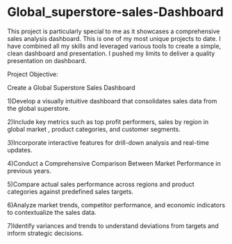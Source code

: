 # Global_superstore-sales-Dashboard
This project is particularly special to me as it showcases a comprehensive sales analysis dashboard. This is one of my most unique projects to date. I have combined all my skills and leveraged various tools to create a simple, clean dashboard and presentation. I pushed my limits to deliver a quality presentation on dashboard. 


Project Objective:

Create a Global Superstore Sales Dashboard

1)Develop a visually intuitive dashboard that consolidates sales data from the global superstore.

2)Include key metrics such as top profit performers, sales by region in global market , product categories, and customer segments.

3)Incorporate interactive features for drill-down analysis and real-time updates.

4)Conduct a Comprehensive Comparison Between Market Performance in previous years.

5)Compare actual sales performance across regions and product categories against predefined sales targets.

6)Analyze market trends, competitor performance, and economic indicators to contextualize the sales data.

7)Identify variances and trends to understand deviations from targets and inform strategic decisions.
